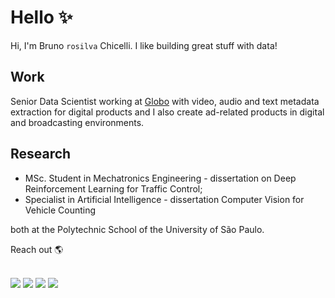 # Hello ✨

Hi, I'm Bruno `rosilva` Chicelli. I like building great stuff with data!

## Work
Senior Data Scientist working at [Globo](https://github.com/globocom) with video, audio and text metadata extraction for digital products and I also create ad-related products in digital and broadcasting environments.

## Research
- MSc. Student in Mechatronics Engineering - dissertation on Deep Reinforcement Learning for Traffic Control;
- Specialist in Artificial Intelligence - dissertation Computer Vision for Vehicle Counting

both at the Polytechnic School of the University of São Paulo.

Reach out 🌎<br><br>

<div> 
  <a href="https://github.com/brunorosilva/CV-BRS/blob/main/Bruno_Rodrigues_CV.pdf" target="_blank"><img src="https://img.shields.io/badge/Resume-555?style=for-the-badge&logo=buy-me-a-coffee&logoColor=white" target="_blank"></a>
  <a href="https://rosilva.carrd.co/" target="_blank"><img src="https://img.shields.io/badge/-Portfolio-%23E4405F?style=for-the-badge&logo=react&logoColor=white" target="_blank"></a>
 	<a href="https://medium.com/@brunorosilva" target="_blank"><img src="https://img.shields.io/badge/Medium-000?style=for-the-badge&logo=medium&logoColor=white" target="_blank"></a>
  <a href="https://www.linkedin.com/in/brunorosilva" target="_blank"><img src="https://img.shields.io/badge/-LinkedIn-%230077B5?style=for-the-badge&logo=linkedin&logoColor=white" target="_blank"></a> 
</div>
